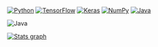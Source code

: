 [![Python](https://img.shields.io/badge/Python-FFD43B?style=for-the-badge&logo=python&logoColor=blue)](#)
[![TensorFlow](https://img.shields.io/badge/TensorFlow-FF6F00?style=for-the-badge&logo=tensorflow&logoColor=white)](#)
[![Keras](https://img.shields.io/badge/Keras-FF0000?style=for-the-badge&logo=keras&logoColor=white)](#)
[![NumPy](https://img.shields.io/badge/Numpy-777BB4?style=for-the-badge&logo=numpy&logoColor=white)](#)
[![Java](https://img.shields.io/badge/Pandas-2C2D72?style=for-the-badge&logo=java&logoColor=white)](#)

![Java](https://img.shields.io/badge/java-%23ED8B00.svg?style=for-the-badge&logo=openjdk&logoColor=white)


[![Stats graph](https://github-profile-summary-cards.vercel.app/api/cards/profile-details?username=mikaoes)](#)


